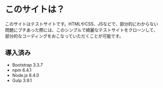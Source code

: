 # このサイトは？

このサイトはテストサイトです。HTMLやCSS、JSなどで、部分的にわからない問題にブチあった際には、このシンプルで綺麗なテストサイトをクローンして、部分的なコーディングをおこなっていただくことが可能です。

## 導入済み
- Bootstrap 3.3.7
- npm 6.4.1
- Node.js 8.4.0
- Gulp 3.9.1